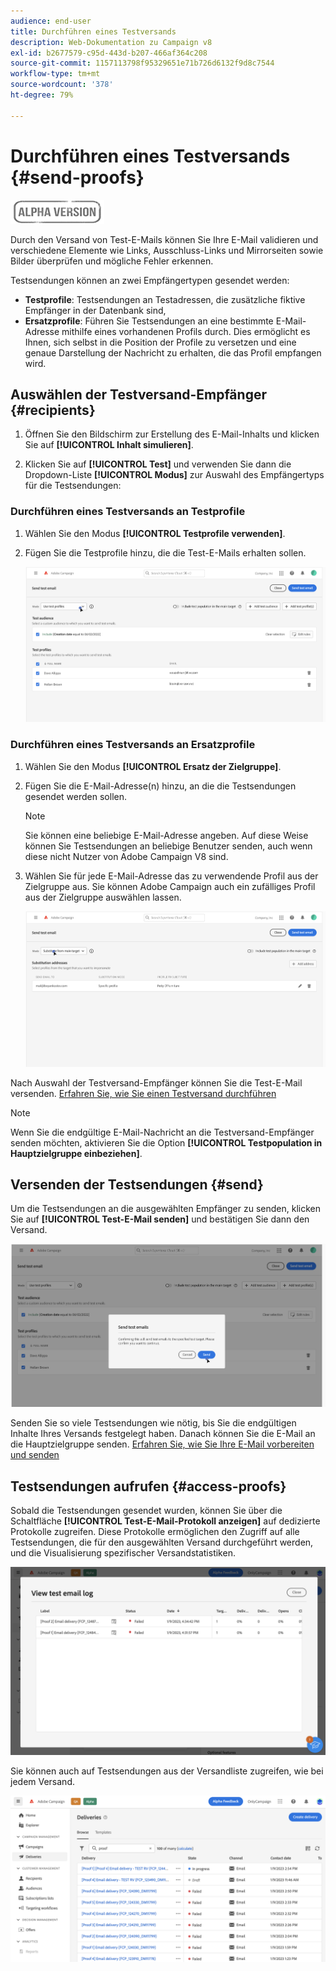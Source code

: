 ```yaml
---
audience: end-user
title: Durchführen eines Testversands
description: Web-Dokumentation zu Campaign v8
exl-id: b2677579-c95d-443d-b207-466af364c208
source-git-commit: 1157113798f95329651e71b726d6132f9d8c7544
workflow-type: tm+mt
source-wordcount: '378'
ht-degree: 79%

---
```


# Durchführen eines Testversands {#send-proofs}

![](../assets/do-not-localize/badge.png)

Durch den Versand von Test-E-Mails können Sie Ihre E-Mail validieren und verschiedene Elemente wie Links, Ausschluss-Links und Mirrorseiten sowie Bilder überprüfen und mögliche Fehler erkennen.

Testsendungen können an zwei Empfängertypen gesendet werden:

* **Testprofile**: Testsendungen an Testadressen, die zusätzliche fiktive Empfänger in der Datenbank sind,
* **Ersatzprofile**: Führen Sie Testsendungen an eine bestimmte E-Mail-Adresse mithilfe eines vorhandenen Profils durch. Dies ermöglicht es Ihnen, sich selbst in die Position der Profile zu versetzen und eine genaue Darstellung der Nachricht zu erhalten, die das Profil empfangen wird.

## Auswählen der Testversand-Empfänger {#recipients}

1. Öffnen Sie den Bildschirm zur Erstellung des E-Mail-Inhalts und klicken Sie auf **[!UICONTROL Inhalt simulieren]**.

1. Klicken Sie auf **[!UICONTROL Test]** und verwenden Sie dann die Dropdown-Liste **[!UICONTROL Modus]** zur Auswahl des Empfängertyps für die Testsendungen:

<!-- to check: by default, profiles selected in previous screen are pre-selected for proofs. Can add addtitional profiles + remove preselected?-->

### Durchführen eines Testversands an Testprofile

1. Wählen Sie den Modus **[!UICONTROL Testprofile verwenden]**.

1. Fügen Sie die Testprofile hinzu, die die Test-E-Mails erhalten sollen.

   <!--FOR BETA: You can also build an audience to select test profiles based on your own criteria using the **[!UICONTROL Add test audience]** button.-->

   ![](assets/test-profiles-audience.png)

### Durchführen eines Testversands an Ersatzprofile

1. Wählen Sie den Modus **[!UICONTROL Ersatz der Zielgruppe]**.

1. Fügen Sie die E-Mail-Adresse(n) hinzu, an die die Testsendungen gesendet werden sollen.

   >[!NOTE]
   >
   >Sie können eine beliebige E-Mail-Adresse angeben. Auf diese Weise können Sie Testsendungen an beliebige Benutzer senden, auch wenn diese nicht Nutzer von Adobe Campaign V8 sind.

1. Wählen Sie für jede E-Mail-Adresse das zu verwendende Profil aus der Zielgruppe aus. Sie können Adobe Campaign auch ein zufälliges Profil aus der Zielgruppe auswählen lassen.

   ![](assets/substitution.png)

Nach Auswahl der Testversand-Empfänger können Sie die Test-E-Mail versenden. [Erfahren Sie, wie Sie einen Testversand durchführen](#send)

>[!NOTE]
>
>Wenn Sie die endgültige E-Mail-Nachricht an die Testversand-Empfänger senden möchten, aktivieren Sie die Option **[!UICONTROL Testpopulation in Hauptzielgruppe einbeziehen]**.

## Versenden der Testsendungen {#send}

Um die Testsendungen an die ausgewählten Empfänger zu senden, klicken Sie auf **[!UICONTROL Test-E-Mail senden]** und bestätigen Sie dann den Versand.

![](assets/send-proof.png)

Senden Sie so viele Testsendungen wie nötig, bis Sie die endgültigen Inhalte Ihres Versands festgelegt haben. Danach können Sie die E-Mail an die Hauptzielgruppe senden. [Erfahren Sie, wie Sie Ihre E-Mail vorbereiten und senden](../monitor/prepare-send.md)

## Testsendungen aufrufen {#access-proofs}

Sobald die Testsendungen gesendet wurden, können Sie über die Schaltfläche **[!UICONTROL Test-E-Mail-Protokoll anzeigen]** auf dedizierte Protokolle zugreifen. Diese Protokolle ermöglichen den Zugriff auf alle Testsendungen, die für den ausgewählten Versand durchgeführt werden, und die Visualisierung spezifischer Versandstatistiken.

![](assets/proof-log.png)

Sie können auch auf Testsendungen aus der Versandliste zugreifen, wie bei jedem Versand.

![](assets/delivery-list.png)
